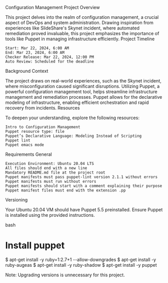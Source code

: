Configuration Management Project
Overview

This project delves into the realm of configuration management, a crucial aspect of DevOps and system administration. Drawing inspiration from experiences like SlideShare's Skynet incident, where automated remediation proved invaluable, this project emphasizes the importance of tools like Puppet in managing infrastructure efficiently.
Project Timeline

    Start: Mar 22, 2024, 6:00 AM
    End: Mar 23, 2024, 6:00 AM
    Checker Release: Mar 22, 2024, 12:00 PM
    Auto Review: Scheduled for the deadline

Background Context

The project draws on real-world experiences, such as the Skynet incident, where misconfiguration caused significant disruptions. Utilizing Puppet, a powerful configuration management tool, helps streamline infrastructure management and remediation processes. Puppet allows for the declarative modeling of infrastructure, enabling efficient orchestration and rapid recovery from incidents.
Resources

To deepen your understanding, explore the following resources:

    Intro to Configuration Management
    Puppet resource type: file
    Puppet’s Declarative Language: Modeling Instead of Scripting
    Puppet lint
    Puppet emacs mode

Requirements
General

    Execution Environment: Ubuntu 20.04 LTS
    All files should end with a new line
    Mandatory README.md file at the project root
    Puppet manifests must pass puppet-lint version 2.1.1 without errors
    Puppet manifests must run without errors
    Puppet manifests should start with a comment explaining their purpose
    Puppet manifest files must end with the extension .pp

Versioning

Your Ubuntu 20.04 VM should have Puppet 5.5 preinstalled. Ensure Puppet is installed using the provided instructions.

bash

# Install puppet
$ apt-get install -y ruby=1:2.7+1 --allow-downgrades
$ apt-get install -y ruby-augeas
$ apt-get install -y ruby-shadow
$ apt-get install -y puppet

Note: Upgrading versions is unnecessary for this project.